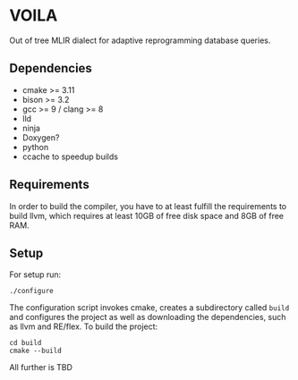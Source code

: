 # VOILA

Out of tree MLIR dialect for adaptive reprogramming database queries.

## Dependencies

- cmake >= 3.11
- bison >= 3.2
- gcc >= 9 / clang >= 8
- lld
- ninja
- Doxygen?
- python
- ccache to speedup builds

## Requirements

In order to build the compiler, you have to at least fulfill the requirements to build llvm, which requires at least
10GB of free disk space and 8GB of free RAM.

## Setup

For setup run:

```
./configure
```

The configuration script invokes cmake, creates a subdirectory called `build` and configures the project as well as
downloading the dependencies, such as llvm and RE/flex. To build the project:

```
cd build
cmake --build
```

All further is TBD